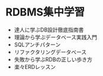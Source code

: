 # RDBMS集中学習

- 達人に学ぶDB設計徹底指南書
- 理論から学ぶデータベース実践入門
- SQLアンチパターン
- リファクタリングデータベース
- 失敗から学ぶRDBの正しい歩き方
- 楽々ERDレッスン
